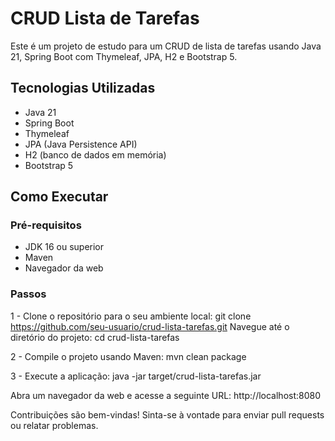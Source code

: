 # CRUD Lista de Tarefas

Este é um projeto de estudo para um CRUD de lista de tarefas usando Java 21, Spring Boot com Thymeleaf, JPA, H2 e Bootstrap 5.

## Tecnologias Utilizadas

- Java 21
- Spring Boot
- Thymeleaf
- JPA (Java Persistence API)
- H2 (banco de dados em memória)
- Bootstrap 5

## Como Executar

### Pré-requisitos

- JDK 16 ou superior
- Maven
- Navegador da web

### Passos

1 - Clone o repositório para o seu ambiente local:
git clone https://github.com/seu-usuario/crud-lista-tarefas.git
Navegue até o diretório do projeto:
cd crud-lista-tarefas

2 - Compile o projeto usando Maven:
mvn clean package

3 - Execute a aplicação:
java -jar target/crud-lista-tarefas.jar

Abra um navegador da web e acesse a seguinte URL:
http://localhost:8080

Contribuições são bem-vindas! Sinta-se à vontade para enviar pull requests ou relatar problemas.
